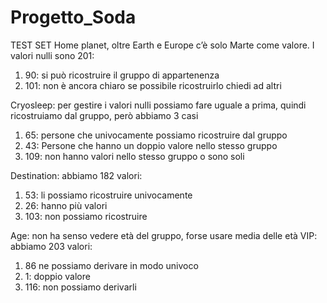 # Progetto_Soda
TEST SET
Home planet, oltre  Earth e Europe c’è solo Marte come valore. I valori nulli sono 201:
1)	90: si può ricostruire il gruppo di appartenenza
2)	101: non è ancora chiaro se possibile ricostruirlo chiedi ad altri

Cryosleep: per gestire i valori nulli possiamo fare uguale a prima, quindi ricostruiamo dal gruppo, però abbiamo 3 casi
1)	65: persone che univocamente possiamo ricostruire dal gruppo
2)	43: Persone che hanno un doppio valore nello stesso gruppo
3)	109: non hanno valori nello stesso gruppo o sono soli
   
Destination: abbiamo 182 valori:
1)	53: li possiamo ricostruire univocamente
2)	26: hanno più valori
3)	103: non possiamo ricostruire
   
Age: non ha senso vedere età del gruppo, forse usare media delle età 
VIP: abbiamo 203 valori:
1)	86 ne possiamo derivare in modo univoco
2)	1: doppio valore
3)	116: non possiamo derivarli

